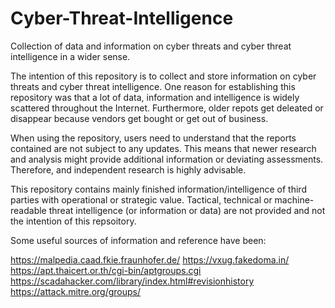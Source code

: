 # Cyber-Threat-Intelligence
Collection of data and information on cyber threats and cyber threat intelligence in a wider sense.

The intention of this repository is to collect and store information on cyber threats and cyber threat intelligence. One reason for establishing this repository was that a lot of data, information and intelligence is widely scattered throughout the Internet. Furthermore, older repots get deleated or disappear because vendors get bought or get out of business. 

When using the repository, users need to understand that the reports contained are not subject to any updates. This means that newer research and analysis might provide additional information or deviating assessments. Therefore, and independent research is highly advisable. 

This repository contains mainly finished information/intelligence of third parties with operational or strategic value. Tactical, technical or machine-readable threat intelligence (or information or data) are not provided and not the intention of this repsoitory. 

Some useful sources of information and reference have been:

https://malpedia.caad.fkie.fraunhofer.de/
https://vxug.fakedoma.in/
https://apt.thaicert.or.th/cgi-bin/aptgroups.cgi
https://scadahacker.com/library/index.html#revisionhistory
https://attack.mitre.org/groups/
